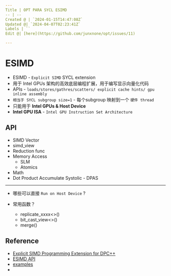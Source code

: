 ```yaml
---
Title | OPT PARA SYCL ESIMD
-- | --
Created @ | `2024-01-15T14:47:08Z`
Updated @| `2024-04-07T02:23:41Z`
Labels | ``
Edit @| [here](https://github.com/junxnone/opt/issues/11)

---
```

# ESIMD
- ESIMD  - `Explicit SIMD` SYCL extension
- 用于 Intel GPUs 架构的高效底层编程扩展，用于编写显示向量化代码
- APIs - `loads/stores/gathres/scatters/ explicit cache hints/ gpu inline assembly`
- `相当于 SYCL subgroup size=1` - 每个subgroup 映射到一个 `硬件 thread`
- 只能用于 **Intel GPUs & Host Device**
- **Intel GPU ISA** - `Intel GPU Instruction Set Architecture`

## API
- SIMD Vector
- simd_view
- Reduction func
- Memory Access
  - SLM 
  - Atomics
- Math 
- Dot Product Accumulate Systolic - DPAS 

---

- 哪些可以直接 `Run on Host Device` ?


- 常用函数？
  - replicate_xxxx<>()
  - bit_cast_view<>()
  - merge() 


## Reference
- [Explicit SIMD Programming Extension for DPC++](https://github.com/intel/llvm/blob/sycl/sycl/doc/extensions/supported/sycl_ext_intel_esimd/sycl_ext_intel_esimd.md)
- [ESIMD API](https://intel.github.io/llvm-docs/doxygen/group__sycl__esimd.html)
- [examples](https://github.com/intel/llvm/blob/sycl/sycl/doc/extensions/supported/sycl_ext_intel_esimd/examples/README.md)
- 
